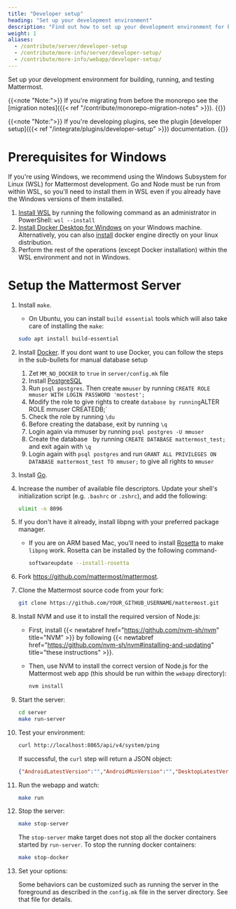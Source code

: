 ```yaml
---
title: "Developer setup"
heading: "Set up your development environment"
description: "Find out how to set up your development environment for building, running, and testing Mattermost."
weight: 1
aliases:
  - /contribute/server/developer-setup
  - /contribute/more-info/server/developer-setup/
  - /contribute/more-info/webapp/developer-setup/
---
```


Set up your development environment for building, running, and testing Mattermost.

{{<note "Note:">}}
If you're migrating from before the monorepo see the [migration notes]({{< ref "/contribute/monorepo-migration-notes" >}}).
{{</note>}}

{{<note "Note:">}}
If you're developing plugins, see the plugin [developer setup]({{< ref "/integrate/plugins/developer-setup" >}}) documentation.
{{</note>}}

# Prerequisites for Windows

If you're using Windows, we recommend using the Windows Subsystem for Linux (WSL) for Mattermost development. Go and Node must be run from within WSL, so you'll need to install them in WSL even if you already have the Windows versions of them installed.

1. [Install WSL](https://learn.microsoft.com/en-us/windows/wsl/install) by running the following command as an administrator in PowerShell: `wsl --install`
2. [Install Docker Desktop for Windows](https://learn.microsoft.com/en-us/windows/wsl/tutorials/wsl-containers#install-docker-desktop) on your Windows machine. Alternatively, you can also [install](https://docs.docker.com/engine/install/) docker engine directly on your linux distribution.
3. Perform the rest of the operations (except Docker installation) within the WSL environment and not in Windows.

# Setup the Mattermost Server

1. Install `make`.
    - On Ubuntu, you can install `build essential` tools which will also take care of installing the `make`:

   ```sh
   sudo apt install build-essential
   ```

1. Install [Docker](https://www.docker.com/). If you dont want to use Docker, you can follow the steps in the sub-bullets for manual database setup
    1. Zet `MM_NO_DOCKER` to `true` in `server/config.mk` file
    2. Install [PostgreSQL](https://www.postgresql.org/download/)
    3. Run `psql postgres`. Then create `mmuser` by running `CREATE ROLE mmuser WITH LOGIN PASSWORD 'mostest';`
    4. Modify the role to give rights to create ` database by running `ALTER ROLE mmuser CREATEDB;`
    5. Check the role by running `\du`
    6. Before creating the database, exit by running `\q`
    7. Login again via mmuser by running `psql postgres -U mmuser`
    8. Create the database   by running `CREATE DATABASE mattermost_test;` and exit again with `\q`
    9. Login again with `psql postgres` and run `GRANT ALL PRIVILEGES ON DATABASE mattermost_test TO mmuser;` to give all rights to `mmuser`

1. Install [Go](https://go.dev/).

1. Increase the number of available file descriptors. Update your shell's initialization script (e.g. `.bashrc` or `.zshrc`), and add the following:

    ```sh
    ulimit -n 8096
    ```
    
1. If you don't have it already, install libpng with your preferred package manager.

    - If you are on ARM based Mac, you'll need to install [Rosetta](https://support.apple.com/en-in/HT211861) to make `libpng` work. Rosetta can be installed by the following command-

        ```sh
        softwareupdate --install-rosetta
        ```

1. Fork https://github.com/mattermost/mattermost.

1. Clone the Mattermost source code from your fork:

    ```sh
    git clone https://github.com/YOUR_GITHUB_USERNAME/mattermost.git
    ```
    
1. Install NVM and use it to install the required version of Node.js:

    - First, install {{< newtabref href="https://github.com/nvm-sh/nvm" title="NVM" >}} by following {{< newtabref href="https://github.com/nvm-sh/nvm#installing-and-updating" title="these instructions" >}}.

    - Then, use NVM to install the correct version of Node.js for the Mattermost web app (this should be run within the `webapp` directory):
        ```sh
        nvm install
        ```

1. Start the server:

    ```sh
    cd server
    make run-server
    ```


1. Test your environment:

    ```sh
    curl http://localhost:8065/api/v4/system/ping
    ```

    If successful, the `curl` step will return a JSON object:
    ```json
    {"AndroidLatestVersion":"","AndroidMinVersion":"","DesktopLatestVersion":"","DesktopMinVersion":"","IosLatestVersion":"","IosMinVersion":"","status":"OK"}
    ```

1. Run the webapp and watch:

    ```sh
    make run
    ```

1. Stop the server:

    ```sh
    make stop-server
    ```

    The `stop-server` make target does not stop all the docker containers started by `run-server`. To stop the running docker containers:

    ```sh
    make stop-docker
    ```

1. Set your options:

    Some behaviors can be customized such as running the server in the foreground as described in the `config.mk` file in the server directory. See that file for details.
